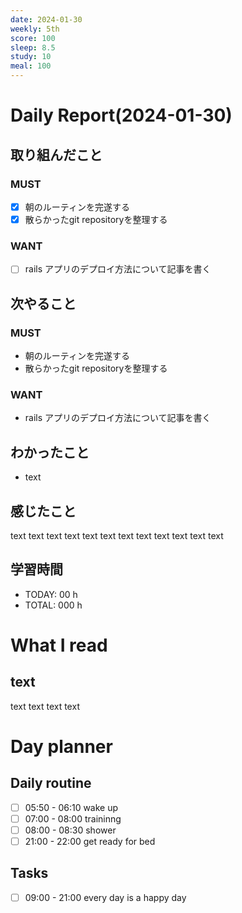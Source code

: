 ```yaml
---
date: 2024-01-30
weekly: 5th
score: 100
sleep: 8.5
study: 10
meal: 100
---
```

# Daily Report(2024-01-30)
## 取り組んだこと
### MUST
- [x] 朝のルーティンを完遂する
- [x] 散らかったgit repositoryを整理する
### WANT
- [ ] rails アプリのデプロイ方法について記事を書く
## 次やること
### MUST
- 朝のルーティンを完遂する
- 散らかったgit repositoryを整理する
### WANT
- rails アプリのデプロイ方法について記事を書く
## わかったこと
- text
## 感じたこと
text text text text text text text text text text text text
## 学習時間
- TODAY: 00 h
- TOTAL: 000 h
# What I read
## text 
text text text text

# Day planner
## Daily routine
- [ ] 05:50 - 06:10 wake up
- [ ] 07:00 - 08:00 traininng
- [ ] 08:00 - 08:30 shower
- [ ] 21:00 - 22:00 get ready for bed
## Tasks
- [ ] 09:00 - 21:00 every day is a happy day